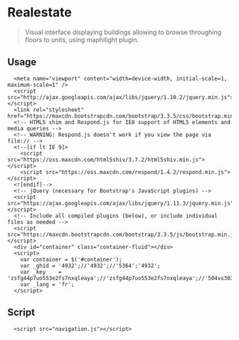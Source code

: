 # Realestate

> Visual interface displaying buildings allowing to browse throughing floors to units, using maphilight plugin.

## Usage
      <meta name="viewport" content="width=device-width, initial-scale=1, maximum-scale=1" />
      <script src="http://ajax.googleapis.com/ajax/libs/jquery/1.10.2/jquery.min.js"></script>
      <link rel="stylesheet" href="https://maxcdn.bootstrapcdn.com/bootstrap/3.3.5/css/bootstrap.min.css">
      <!-- HTML5 shim and Respond.js for IE8 support of HTML5 elements and media queries -->
      <!-- WARNING: Respond.js doesn't work if you view the page via file:// -->
      <!--[if lt IE 9]>
        <script src="https://oss.maxcdn.com/html5shiv/3.7.2/html5shiv.min.js"></script>
        <script src="https://oss.maxcdn.com/respond/1.4.2/respond.min.js"></script>
      <![endif]-->
      <!-- jQuery (necessary for Bootstrap's JavaScript plugins) -->
      <script src="https://ajax.googleapis.com/ajax/libs/jquery/1.11.3/jquery.min.js"></script>
      <!-- Include all compiled plugins (below), or include individual files as needed -->
      <script src="https://maxcdn.bootstrapcdn.com/bootstrap/3.3.5/js/bootstrap.min.js"></script>
      <div id="container" class="container-fluid"></div>
      <script>
        var container = $('#container');
        var _ghid = '4932';//'4932';//'5364';'4932';
        var _key	= 'zsfg44p7uo553e2fs7nxqleaya';//'zsfg44p7uo553e2fs7nxqleaya';//'504vs303rwdi0y98pfbxf7hrt';
        var _lang = 'fr';	
      </script>
## Script
      <script src="navigation.js"></script>
